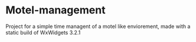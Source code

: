 # Motel-management
 Project for a simple time managent of a motel like enviorement, made with a static build of WxWidgets 3.2.1 

